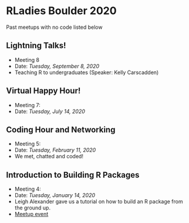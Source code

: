 
# RLadies Boulder 2020

Past meetups with no code listed below

## Lightning Talks!
- Meeting 8
- Date: *Tuesday, September 8, 2020*
- Teaching R to undergraduates (Speaker: Kelly Carscadden)

## Virtual Happy Hour!
- Meeting 7:
- Date: *Tuesday, July 14, 2020*

## Coding Hour and Networking
- Meeting 5:
- Date: *Tuesday, February 11, 2020*
- We met, chatted and coded!


## Introduction to Building R Packages
- Meeting 4:
- Date: *Tuesday, January 14, 2020*
- Leigh Alexander gave us a tutorial on how to build an R package from the ground up.
- [Meetup event](https://www.meetup.com/rladies-boulder/events/267593347/)




